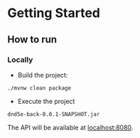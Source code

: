 # Getting Started

## How to run

### Locally

* Build the project:
```
./mvnw clean package
```
* Execute the project 
```
dnd5e-back-0.0.1-SNAPSHOT.jar
```

The API will be available at [localhost:8080](http://localhost:8080).

